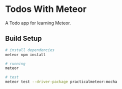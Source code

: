# Todos With Meteor

A Todo app for learning Meteor.

## Build Setup

``` bash
# install dependencies
meteor npm install

# running
meteor

# test
meteor test --driver-package practicalmeteor:mocha
```
